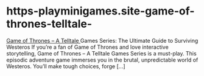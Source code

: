 # https-playminigames.site-game-of-thrones-telltale-
[Game of Thrones – A Telltale ](https://playminigames.site/game-of-thrones-telltale/)Games Series: The Ultimate Guide to Surviving Westeros If you’re a fan of Game of Thrones and love interactive storytelling, Game of Thrones – A Telltale Games Series is a must-play. This episodic adventure game immerses you in the brutal, unpredictable world of Westeros. You’ll make tough choices, forge […]
